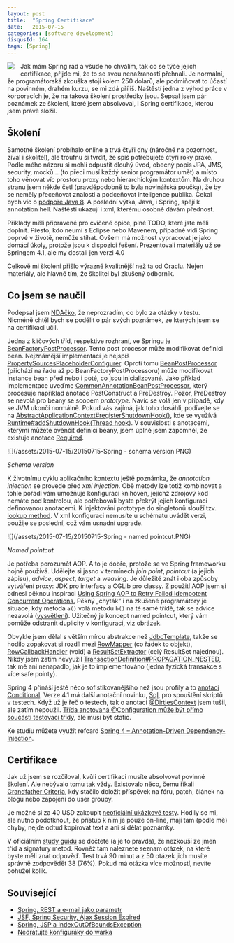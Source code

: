 ```yaml
---
layout: post
title:  "Spring Certifikace"
date:   2015-07-15
categories: [software development]
disqusId: 164
tags: [Spring]
---
```

<div style="float: left; margin: 0 1em 1em 0; text-align: center;"><img src="https://docs.spring.io/images/spring_green_on_white_160x90.png" /></div>Jak mám Spring rád a všude ho chválím, tak co se týče jejich certifikace, přijde mi, že to se svou nenažraností přehnali. Je normální, že programátorská zkouška stojí kolem 250 dolarů, ale podmiňovat to účastí na povinném, drahém kurzu, se mi zdá příliš. Naštěstí jedna z výhod práce v korporacích je, že na taková školení prostředky jsou. Sepsal jsem pár poznámek ze školení, které jsem absolvoval, i Spring certifikace, kterou jsem právě složil.
<!--more-->

Školení
------

Samotné školení probíhalo online a trvá čtyři dny (náročné na pozornost, zíval i školitel), ale troufnu si tvrdit, že spíš potřebujete čtyři roky praxe. Podle mého názoru si mohli odpustit dlouhý úvod, obecný popis JPA, JMS, security, mocků... (to přeci musí každý senior programátor umět) a místo toho věnovat víc prostoru proxy nebo hierarchickým kontextům. Na druhou stranu jsem někde četl (pravděpodobně to byla novinářská poučka), že by se neměly přeceňovat znalosti a podceňovat inteligence publika. Čekal bych víc o <a href="https://spring.io/blog/2015/04/03/how-spring-achieves-compatibility-with-java-6-7-and-8">podpoře Java 8</a>. A poslední výtka, Java, i Spring, spějí k annotation hell. Naštěstí ukazují i xml, kterému osobně dávám přednost.

Příklady měli připravené pro cvičené opice, plné TODO, které jste měli doplnit. Přesto, kdo neumí s Eclipse nebo Mavenem, případně vidí Spring poprvé v životě, nemůže stíhat. Ovšem má možnost vypracovat je jako domácí úkoly, protože jsou k dispozici řešení. Prezentovali materiály už se Springem 4.1, ale my dostali jen verzi 4.0 

Celkově mi školení přišlo výrazně kvalitnější než ta od Oraclu. Nejen materiály, ale hlavně tím, že školitel byl zkušený odborník.

Co jsem se naučil
------

Podepsal jsem <a href="https://en.wikipedia.org/wiki/Non-disclosure_agreement">NDAčko</a>, že neprozradím, co bylo za otázky v testu. Nicméně chtěl bych se podělit o pár svých poznámek, ze kterých jsem se na certifikaci učil.

Jedna z klíčových tříd, respektive rozhraní, ve Springu je <a href="http://docs.spring.io/spring/docs/current/javadoc-api/org/springframework/beans/factory/config/BeanFactoryPostProcessor.html">BeanFactoryPostProcessor</a>. Tento post procesor může modifikovat definici bean. Nejznámější implementací je nejspíš <a href="http://docs.spring.io/spring/docs/current/javadoc-api/org/springframework/context/support/PropertySourcesPlaceholderConfigurer.html">PropertySourcesPlaceholderConfigurer</a>. Oproti tomu <a href="http://docs.spring.io/spring/docs/current/javadoc-api/org/springframework/beans/factory/config/BeanPostProcessor.html">BeanPostProcessor</a> (přichází na řadu až po BeanFactoryPostProcessoru) může modifikovat instance bean před nebo i poté, co jsou inicializované. Jako příklad implementace uveďme <a href="http://docs.spring.io/spring/docs/current/javadoc-api/org/springframework/context/annotation/CommonAnnotationBeanPostProcessor.html">CommonAnnotationBeanPostProcessor</a>, který procesuje například anotace PostConstruct a PreDestroy. Pozor, PreDestroy se nevolá pro beany se scopem <em>prototype</em>. Navíc se volá jen v případě, kdy se JVM ukončí normálně. Pokud vás zajímá, jak toho dosáhli, podívejte se na <a href="http://docs.spring.io/spring/docs/current/javadoc-api/org/springframework/context/support/AbstractApplicationContext.html#registerShutdownHook--">AbstractApplicationContext#registerShutdownHook()</a>, kde se využívá <a href="http://docs.oracle.com/javase/8/docs/api/java/lang/Runtime.html#addShutdownHook-java.lang.Thread-">Runtime#addShutdownHook(Thread hook)</a>. V souvislosti s anotacemi, kterými můžete ověnčit definici beany, jsem úplně jsem zapomněl, že existuje anotace <a href="http://docs.spring.io/spring/docs/current/javadoc-api/org/springframework/beans/factory/annotation/Required.html">Required</a>.

![](/assets/2015-07-15/20150715-Spring - schema version.PNG)

_Schema version_

K životnímu cyklu aplikačního kontextu ještě 
poznámka, že 
<em>annotation
 injection</em> se provede před <em>xml injection</em>. Obě metody lze totiž kombinovat a tohle pořadí vám umožňuje konfiguraci knihoven, jejíchž zdrojový kód nemáte pod kontrolou, ale potřebovali byste překrýt jejich konfiguraci definovanou anotacemi. K injektování prototype do singletonů slouží tzv. <a href="http://java.dzone.com/articles/method-injection-spring">lookup method</a>. V xml konfiguraci nemusíte u schématu uvádět verzi, použije se poslední, což vám usnadní upgrade.

![](/assets/2015-07-15/20150715-Spring - named pointcut.PNG)

_Named pointcut_

Je potřeba porozumět AOP. A to je dobře, protože 
se ve Spring frameworku hojně používá. Udělejte si jasno v termínech <em>join point</em>, <em>pointcut</em> (a jejich zápisu), <em>advice</em>, <em>aspect</em>, <em>target</em> a <em>weaving</em>. Je důležité znát i oba způsoby vytváření proxy: JDK pro interfacy a CGLib pro classy. Z použití AOP jsem si odnesl pěknou inspiraci <a href="http://josiahgore.blogspot.cz/2011/02/using-spring-aop-to-retry-failed.html">Using Spring AOP to Retry Failed Idempotent Concurrent Operations.</a> 
Pěkný „chyták“ i na zkušené programátory je situace, kdy metoda `a()` volá metodu `b()` na té samé třídě, tak se advice nezavolá (<a href="https://docs.spring.io/spring-framework/docs/current/reference/html/core.html#aop-understanding-aop-proxies">vysvětlení</a>).
Užitečný je koncept named pointcut, který vám pomůže odstranit duplicity v konfiguraci, viz obrázek.

Obvykle jsem dělal s větším mírou abstrakce než <a href="http://docs.spring.io/spring/docs/current/javadoc-api/org/springframework/jdbc/core/JdbcTemplate.html">JdbcTemplate</a>, takže se hodilo zopakovat si rozdíl mezi <a href="http://docs.spring.io/spring/docs/current/javadoc-api/org/springframework/jdbc/core/RowMapper.html">RowMapper</a> (co řádek to objekt), <a href="http://docs.spring.io/spring/docs/current/javadoc-api/org/springframework/jdbc/core/RowCallbackHandler.html">RowCallbackHandler</a> (void) a <a href="http://docs.spring.io/spring/docs/current/javadoc-api/org/springframework/jdbc/core/ResultSetExtractor.html">ResultSetExtractor</a> (celý ResultSet najednou). Nikdy jsem zatím nevyužil <a href="http://docs.spring.io/spring/docs/current/javadoc-api/org/springframework/transaction/TransactionDefinition.html#PROPAGATION_NESTED">TransactionDefinition#PROPAGATION_NESTED</a>, tak mě ani nenapadlo, jak je to implementováno (jedna fyzická transakce s více safe pointy).

Spring 4 přináší ještě něco sofistikovanějšího než jsou profily a to <a href="http://www.javacodegeeks.com/2013/10/spring-4-conditional.html">anotaci Conditional</a>. Verze 4.1 má další anotační novinku, <a href="http://docs.spring.io/spring/docs/current/javadoc-api/org/springframework/test/context/jdbc/Sql.html">Sql</a>, pro spouštění skriptů v testech. Když už je řeč o testech, tak o anotaci <a href="http://docs.spring.io/spring/docs/current/javadoc-api/org/springframework/test/annotation/DirtiesContext.html">@DirtiesContext</a> jsem tušil, ale zatím nepoužil. <a href="http://docs.spring.io/spring/docs/current/spring-framework-reference/html/testing.html#testcontext-ctx-management-javaconfig">Třída anotovaná @Configuration může být přímo součástí testovací třídy</a>, ale musí být static.

Ke studiu můžete využít refcard <a href="http://jpalace.org/docs/refcard/refcard-2-spring4-dependency-injection-annotations.pdf">Spring&nbsp;4&nbsp;–&nbsp;Annotation-Driven
Dependency-Injection</a>. 	

Certifikace
------

Jak už jsem se rozčiloval, kvůli certifikaci musíte absolvovat povinné školení. Ale nebývalo tomu tak vždy. Existovalo něco, čemu říkali <a href="http://www.developersbook.com/certifications/spring/spring-certification-eligibility.php#2">Grandfather Criteria</a>, kdy stačilo doložit příspěvek na fóru, patch, článek na blogu nebo zapojení do user groupy.

Je možné si za 40 USD zakoupit <a href="https://www.springmockexams.com/">neoficiální ukázkové testy</a>. Hodily se mi, ale nutno podotknout, že přístup k nim je pouze on-line, mají tam (podle mě) chyby, nejde odtud kopírovat text a ani si dělat poznámky.

V oficiálním <a href="https://mylearn.vmware.com/lcms/web/portals/www/datasheets/pivotal_studyguide_corespring%284%29.pdf">study guidu</a> se dočtete (a je to pravda), že nezkouší ze jmen tříd a signatury metod. Rovněž tam naleznete seznam otázek, na které byste měli znát odpověď. Test trvá 90 minut a z 50 otázek jich musíte správně zodpovědět 38 (76%). Pokud má otázka více možností, nevíte bohužel kolik.

Související
------

* <a href="/item/120">Spring, REST a e-mail jako parametr</a>
* <a href="/item/127">JSF, Spring Security, Ajax Session Expired</a>
* <a href="/item/122">Spring, JSP a IndexOutOfBoundsException</a>
* <a href="/item/99">Nedrátujte konfiguráky do warka</a>
